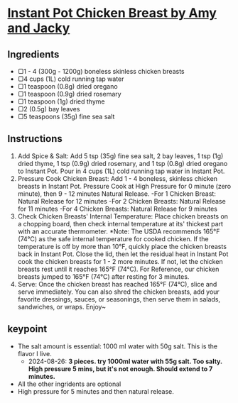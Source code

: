 # [Instant Pot Chicken Breast by Amy and Jacky](https://www.pressurecookrecipes.com/instant-pot-chicken-breast/)

## Ingredients
- ▢1 - 4 (300g - 1200g) boneless skinless chicken breasts
- ▢4 cups (1L) cold running tap water
- ▢1 teaspoon (0.8g) dried oregano
- ▢1 teaspoon (0.9g) dried rosemary
- ▢1 teaspoon (1g) dried thyme
- ▢2 (0.5g) bay leaves
- ▢5 teaspoons (35g) fine sea salt

## Instructions
1. Add Spice & Salt: Add 5 tsp (35g) fine sea salt, 2 bay leaves, 1 tsp (1g) dried thyme, 1 tsp (0.9g) dried rosemary, and 1 tsp (0.8g) dried oregano to Instant Pot. Pour in 4 cups (1L) cold running tap water in Instant Pot.
2. Pressure Cook Chicken Breast: Add 1 - 4 boneless, skinless chicken breasts in Instant Pot. Pressure Cook at High Pressure for 0 minute (zero minute), then 9 - 12 minutes Natural Release.
-For 1 Chicken Breast: Natural Release for 12 minutes
-For 2 Chicken Breasts: Natural Release for 11 minutes
-For 4 Chicken Breasts: Natural Release for 9 minutes
3. Check Chicken Breasts' Internal Temperature: Place chicken breasts on a chopping board, then check internal temperature at its' thickest part with an accurate thermometer. 
    *Note: The USDA recommends 165°F (74°C) as the safe internal temperature for cooked chicken. If the temperature is off by more than 10°F, quickly place the chicken breasts back in Instant Pot. Close the lid, then let the residual heat in Instant Pot cook the chicken breasts for 1 - 2 more minutes. If not, let the chicken breasts rest until it reaches 165°F (74°C). For Reference, our chicken breasts jumped to 165°F (74°C) after resting for 3 minutes.
4. Serve: Once the chicken breast has reached 165°F (74°C), slice and serve immediately. You can also shred the chicken breasts, add your favorite dressings, sauces, or seasonings, then serve them in salads, sandwiches, or wraps. Enjoy~

## keypoint
- The salt amount is essential: 1000 ml water with 50g salt. This is the flavor I live.
  - 2024-08-26: **3 pieces. try 1000ml water with 55g salt. Too salty. High pressure 5 mins, but it's not enough. Should extend to 7 minutes.**
- All the other ingridents are optional
- High pressure for 5 minutes and then natural release.
